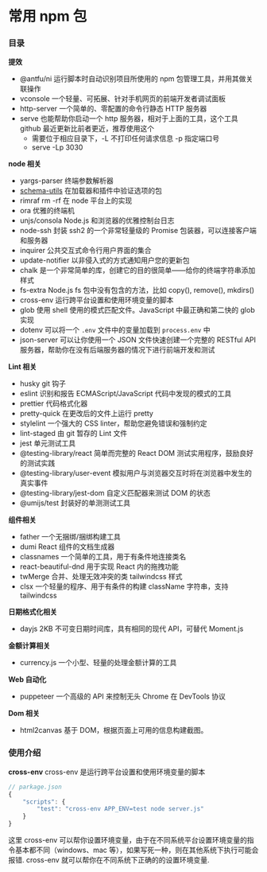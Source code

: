 # 常用 npm 包

### 目录

**提效**

- @antfu/ni 运行脚本时自动识别项目所使用的 npm 包管理工具，并用其做关联操作
- vconsole 一个轻量、可拓展、针对手机网页的前端开发者调试面板
- http-server 一个简单的、零配置的命令行静态 HTTP 服务器
- serve 也能帮助你启动一个 http 服务器，相对于上面的工具，这个工具 github 最近更新比前者更近，推荐使用这个
  - 需要位于相应目录下，-L 不打印任何请求信息 -p 指定端口号
  - serve -Lp 3030

**node 相关**

- yargs-parser 终端参数解析器
- [schema-utils][1] 在加载器和插件中验证选项的包
- rimraf rm -rf 在 node 平台上的实现
- ora 优雅的终端机
- unjs/consola Node.js 和浏览器的优雅控制台日志
- node-ssh 封装 ssh2 的一个非常轻量级的 Promise 包装器，可以连接客户端和服务器
- inquirer 公共交互式命令行用户界面的集合
- update-notifier 以非侵入式的方式通知用户您的更新包
- chalk 是一个非常简单的库，创建它的目的很简单——给你的终端字符串添加样式
- fs-extra Node.js fs 包中没有包含的方法，比如 copy(), remove(), mkdirs()
- cross-env 运行跨平台设置和使用环境变量的脚本
- glob 使用 shell 使用的模式匹配文件。JavaScript 中最正确和第二快的 glob 实现
- dotenv 可以将一个 `.env` 文件中的变量加载到 `process.env` 中
- json-server 可以让你使用一个 JSON 文件快速创建一个完整的 RESTful API 服务器，帮助你在没有后端服务器的情况下进行前端开发和测试

**Lint 相关**

- husky git 钩子
- eslint 识别和报告 ECMAScript/JavaScript 代码中发现的模式的工具
- prettier 代码格式化器
- pretty-quick 在更改后的文件上运行 pretty
- stylelint 一个强大的 CSS linter，帮助您避免错误和强制约定
- lint-staged 由 git 暂存的 Lint 文件
- jest 单元测试工具
- @testing-library/react 简单而完整的 React DOM 测试实用程序，鼓励良好的测试实践
- @testing-library/user-event 模拟用户与浏览器交互时将在浏览器中发生的真实事件
- @testing-library/jest-dom 自定义匹配器来测试 DOM 的状态
- @umijs/test 封装好的单测测试工具

**组件相关**

- father 一个无捆绑/捆绑构建工具
- dumi React 组件的文档生成器
- classnames 一个简单的工具，用于有条件地连接类名
- react-beautiful-dnd 用于实现 React 内的拖拽功能
- twMerge 合并、处理无效冲突的类 tailwindcss 样式
- clsx 一个轻量的程序、用于有条件的构建 className 字符串，支持 tailwindcss

**日期格式化相关**

- dayjs 2KB 不可变日期时间库，具有相同的现代 API，可替代 Moment.js

**金额计算相关**

- currency.js 一个小型、轻量的处理金额计算的工具

**Web 自动化**

- puppeteer 一个高级的 API 来控制无头 Chrome 在 DevTools 协议

**Dom 相关**

- html2canvas 基于 DOM，根据页面上可用的信息构建截图。

### 使用介绍

**cross-env**
cross-env 是运行跨平台设置和使用环境变量的脚本

```js
// parkage.json
{
    "scripts": {
        "test": "cross-env APP_ENV=test node server.js"
    }
}
```

这里 cross-env 可以帮你设置环境变量，由于在不同系统平台设置环境变量的指令基本都不同（windows、mac 等），如果写死一种，则在其他系统下执行可能会报错.
cross-env 就可以帮你在不同系统下正确的的设置环境变量.

[1]: https://www.51cto.com/article/703602.html

